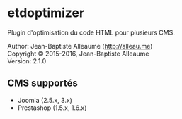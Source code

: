 etdoptimizer
============

Plugin d'optimisation du code HTML pour plusieurs CMS.

Author: Jean-Baptiste Alleaume (http://alleau.me)  
Copyright © 2015-2016, Jean-Baptiste Alleaume  
Version: 2.1.0

## CMS supportés

* Joomla (2.5.x, 3.x)
* Prestashop (1.5.x, 1.6.x)
